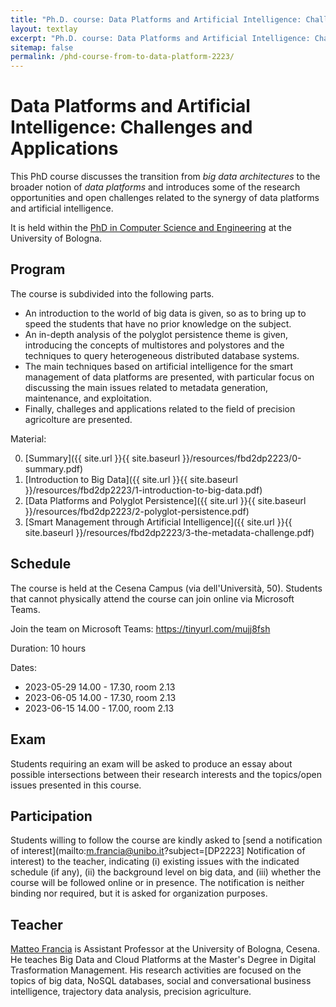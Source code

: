 ```yaml
---
title: "Ph.D. course: Data Platforms and Artificial Intelligence: Challenges and Applications"
layout: textlay
excerpt: "Ph.D. course: Data Platforms and Artificial Intelligence: Challenges and Applications"
sitemap: false
permalink: /phd-course-from-to-data-platform-2223/
---
```


# Data Platforms and Artificial Intelligence: Challenges and Applications

This PhD course discusses the transition from *big data architectures* to the broader notion of *data platforms* and introduces some of the research opportunities and open challenges related to the synergy of data platforms and artificial intelligence.

It is held within the [PhD in Computer Science and Engineering](https://disi.unibo.it/it/didattica/dottorati-di-ricerca/computer-science-and-engineering/) at the University of Bologna.

## Program

The course is subdivided into the following parts.

- An introduction to the world of big data is given, so as to bring up to speed the students that have no prior knowledge on the subject.
- An in-depth analysis of the polyglot persistence theme is given, introducing the concepts of multistores and polystores and the techniques to query heterogeneous distributed database systems.
- The main techniques based on artificial intelligence for the smart management of data platforms are presented, with particular focus on discussing the main issues related to metadata generation, maintenance, and exploitation.
- Finally, challeges and applications related to the field of precision agricolture are presented.

Material:

0. [Summary]({{ site.url }}{{ site.baseurl }}/resources/fbd2dp2223/0-summary.pdf)
0. [Introduction to Big Data]({{ site.url }}{{ site.baseurl }}/resources/fbd2dp2223/1-introduction-to-big-data.pdf)
0. [Data Platforms and Polyglot Persistence]({{ site.url }}{{ site.baseurl }}/resources/fbd2dp2223/2-polyglot-persistence.pdf)
0. [Smart Management through Artificial Intelligence]({{ site.url }}{{ site.baseurl }}/resources/fbd2dp2223/3-the-metadata-challenge.pdf)

## Schedule

The course is held at the Cesena Campus (via dell'Università, 50). Students that cannot physically attend the course can join online via Microsoft Teams.

Join the team on Microsoft Teams: https://tinyurl.com/mujj8fsh

Duration: 10 hours

Dates:
- 2023-05-29 14.00 - 17.30, room 2.13
- 2023-06-05 14.00 - 17.30, room 2.13
- 2023-06-15 14.00 - 17.00, room 2.13

## Exam

Students requiring an exam will be asked to produce an essay about possible intersections between their research interests and the topics/open issues presented in this course.

## Participation

Students willing to follow the course are kindly asked to [send a notification of interest](mailto:m.francia@unibo.it?subject=[DP2223] Notification of interest) to the teacher, indicating (i) existing issues with the indicated schedule (if any), (ii) the background level on big data, and (iii) whether the course will be followed online or in presence. The notification is neither binding nor required, but it is asked for organization purposes.

## Teacher

[Matteo Francia](https://www.unibo.it/sitoweb/m.francia/) is Assistant Professor at the University of Bologna, Cesena. He teaches Big Data and Cloud Platforms at the Master's Degree in Digital Trasformation Management. His research activities are focused on the topics of big data, NoSQL databases, social and conversational business intelligence, trajectory data analysis, precision agriculture.
